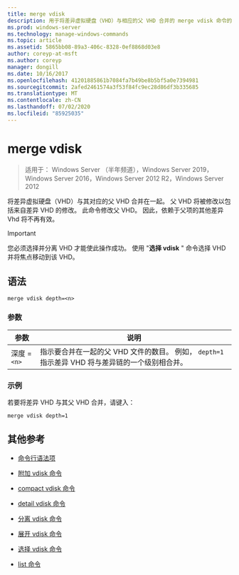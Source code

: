 ```yaml
---
title: merge vdisk
description: 用于将差异虚拟硬盘（VHD）与相应的父 VHD 合并的 merge vdisk 命令的参考文章。
ms.prod: windows-server
ms.technology: manage-windows-commands
ms.topic: article
ms.assetid: 5865bb08-89a3-406c-8328-0ef8868d03e8
author: coreyp-at-msft
ms.author: coreyp
manager: dongill
ms.date: 10/16/2017
ms.openlocfilehash: 41201885861b7084fa7b49be8b5bf5a0e7394981
ms.sourcegitcommit: 2afed2461574a3f53f84fc9ec28d86df3b335685
ms.translationtype: MT
ms.contentlocale: zh-CN
ms.lasthandoff: 07/02/2020
ms.locfileid: "85925035"
---
```

# <a name="merge-vdisk"></a>merge vdisk

> 适用于： Windows Server （半年频道），Windows Server 2019，Windows Server 2016，Windows Server 2012 R2，Windows Server 2012

将差异虚拟硬盘（VHD）与其对应的父 VHD 合并在一起。 父 VHD 将被修改以包括来自差异 VHD 的修改。 此命令修改父 VHD。 因此，依赖于父项的其他差异 Vhd 将不再有效。

> [!IMPORTANT]
> 您必须选择并分离 VHD 才能使此操作成功。 使用 "**选择 vdisk** " 命令选择 VHD 并将焦点移动到该 VHD。

## <a name="syntax"></a>语法

```
merge vdisk depth=<n>
```

### <a name="parameters"></a>参数

| 参数 | 说明 |
| --------- | ----------- |
| 深度 =`<n>` | 指示要合并在一起的父 VHD 文件的数目。 例如， `depth=1` 指示差异 VHD 将与差异链的一个级别相合并。 |

### <a name="examples"></a>示例

若要将差异 VHD 与其父 VHD 合并，请键入：

```
merge vdisk depth=1
```

## <a name="additional-references"></a>其他参考

- [命令行语法项](command-line-syntax-key.md)

- [附加 vdisk 命令](attach-vdisk.md)

- [compact vdisk 命令](compact-vdisk.md)

- [detail vdisk 命令](detail-vdisk.md)

- [分离 vdisk 命令](detach-vdisk.md)

- [展开 vdisk 命令](expand-vdisk.md)

- [选择 vdisk 命令](select-vdisk.md)

- [list 命令](list.md)
